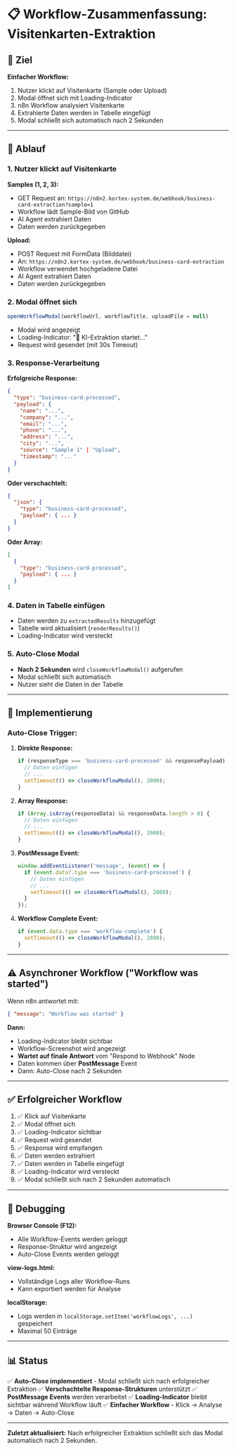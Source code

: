# 📋 Workflow-Zusammenfassung: Visitenkarten-Extraktion

## 🎯 Ziel
**Einfacher Workflow:**
1. Nutzer klickt auf Visitenkarte (Sample oder Upload)
2. Modal öffnet sich mit Loading-Indicator
3. n8n Workflow analysiert Visitenkarte
4. Extrahierte Daten werden in Tabelle eingefügt
5. Modal schließt sich automatisch nach 2 Sekunden

---

## 🔄 Ablauf

### 1. Nutzer klickt auf Visitenkarte

**Samples (1, 2, 3):**
- GET Request an: `https://n8n2.kortex-system.de/webhook/business-card-extraction?sample=1`
- Workflow lädt Sample-Bild von GitHub
- AI Agent extrahiert Daten
- Daten werden zurückgegeben

**Upload:**
- POST Request mit FormData (Bilddatei)
- An: `https://n8n2.kortex-system.de/webhook/business-card-extraction`
- Workflow verwendet hochgeladene Datei
- AI Agent extrahiert Daten
- Daten werden zurückgegeben

### 2. Modal öffnet sich

```javascript
openWorkflowModal(workflowUrl, workflowTitle, uploadFile = null)
```

- Modal wird angezeigt
- Loading-Indicator: "🔄 KI-Extraktion startet..."
- Request wird gesendet (mit 30s Timeout)

### 3. Response-Verarbeitung

**Erfolgreiche Response:**
```json
{
  "type": "business-card-processed",
  "payload": {
    "name": "...",
    "company": "...",
    "email": "...",
    "phone": "...",
    "address": "...",
    "city": "...",
    "source": "Sample 1" | "Upload",
    "timestamp": "..."
  }
}
```

**Oder verschachtelt:**
```json
{
  "json": {
    "type": "business-card-processed",
    "payload": { ... }
  }
}
```

**Oder Array:**
```json
[
  {
    "type": "business-card-processed",
    "payload": { ... }
  }
]
```

### 4. Daten in Tabelle einfügen

- Daten werden zu `extractedResults` hinzugefügt
- Tabelle wird aktualisiert (`renderResults()`)
- Loading-Indicator wird versteckt

### 5. Auto-Close Modal

- **Nach 2 Sekunden** wird `closeWorkflowModal()` aufgerufen
- Modal schließt sich automatisch
- Nutzer sieht die Daten in der Tabelle

---

## 🔧 Implementierung

### Auto-Close Trigger:

1. **Direkte Response:**
   ```javascript
   if (responseType === 'business-card-processed' && responsePayload) {
     // Daten einfügen
     // ...
     setTimeout(() => closeWorkflowModal(), 2000);
   }
   ```

2. **Array Response:**
   ```javascript
   if (Array.isArray(responseData) && responseData.length > 0) {
     // Daten einfügen
     // ...
     setTimeout(() => closeWorkflowModal(), 2000);
   }
   ```

3. **PostMessage Event:**
   ```javascript
   window.addEventListener('message', (event) => {
     if (event.data?.type === 'business-card-processed') {
       // Daten einfügen
       // ...
       setTimeout(() => closeWorkflowModal(), 2000);
     }
   });
   ```

4. **Workflow Complete Event:**
   ```javascript
   if (event.data.type === 'workflow-complete') {
     setTimeout(() => closeWorkflowModal(), 2000);
   }
   ```

---

## ⚠️ Asynchroner Workflow ("Workflow was started")

Wenn n8n antwortet mit:
```json
{ "message": "Workflow was started" }
```

**Dann:**
- Loading-Indicator bleibt sichtbar
- Workflow-Screenshot wird angezeigt
- **Wartet auf finale Antwort** vom "Respond to Webhook" Node
- Daten kommen über **PostMessage** Event
- Dann: Auto-Close nach 2 Sekunden

---

## ✅ Erfolgreicher Workflow

1. ✅ Klick auf Visitenkarte
2. ✅ Modal öffnet sich
3. ✅ Loading-Indicator sichtbar
4. ✅ Request wird gesendet
5. ✅ Response wird empfangen
6. ✅ Daten werden extrahiert
7. ✅ Daten werden in Tabelle eingefügt
8. ✅ Loading-Indicator wird versteckt
9. ✅ Modal schließt sich nach 2 Sekunden automatisch

---

## 🐛 Debugging

**Browser Console (F12):**
- Alle Workflow-Events werden geloggt
- Response-Struktur wird angezeigt
- Auto-Close Events werden geloggt

**view-logs.html:**
- Vollständige Logs aller Workflow-Runs
- Kann exportiert werden für Analyse

**localStorage:**
- Logs werden in `localStorage.setItem('workflowLogs', ...)` gespeichert
- Maximal 50 Einträge

---

## 📊 Status

✅ **Auto-Close implementiert** - Modal schließt sich nach erfolgreicher Extraktion
✅ **Verschachtelte Response-Strukturen** unterstützt
✅ **PostMessage Events** werden verarbeitet
✅ **Loading-Indicator** bleibt sichtbar während Workflow läuft
✅ **Einfacher Workflow** - Klick → Analyse → Daten → Auto-Close

---

**Zuletzt aktualisiert:** Nach erfolgreicher Extraktion schließt sich das Modal automatisch nach 2 Sekunden.

